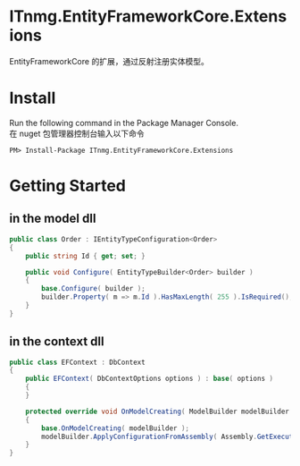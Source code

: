 # ITnmg.EntityFrameworkCore.Extensions
EntityFrameworkCore 的扩展，通过反射注册实体模型。

# Install

Run the following command in the Package Manager Console.  
在 nuget 包管理器控制台输入以下命令

    PM> Install-Package ITnmg.EntityFrameworkCore.Extensions

# Getting Started
## in the model dll
```c#
public class Order : IEntityTypeConfiguration<Order>
{
    public string Id { get; set; }

    public void Configure( EntityTypeBuilder<Order> builder )
    {
        base.Configure( builder );
        builder.Property( m => m.Id ).HasMaxLength( 255 ).IsRequired();
    }
}
```
## in the context dll
```c#
public class EFContext : DbContext
{
    public EFContext( DbContextOptions options ) : base( options )
    {
    }

    protected override void OnModelCreating( ModelBuilder modelBuilder )
    {
        base.OnModelCreating( modelBuilder );
        modelBuilder.ApplyConfigurationFromAssembly( Assembly.GetExecutingAssembly() );
    }
}
```
